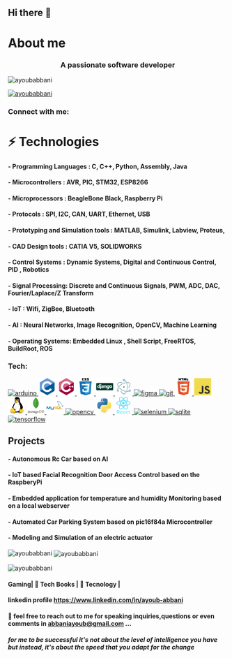 ## Hi there 👋

<!---->
# About me


<h3 align="center">A passionate software developer </h3>

<p align="left"> <img src="https://komarev.com/ghpvc/?username=ayoubabbani&label=Profile%20views&color=0e75b6&style=flat" alt="ayoubabbani" /> </p>

<p align="left"> <a href="https://github.com/ryo-ma/github-profile-trophy"><img src="https://github-profile-trophy.vercel.app/?username=ayoubabbani" alt="ayoubabbani" /></a> </p>

<h3 align="left">Connect with me:</h3>


# ⚡ Technologies

#### - Programming Languages : C, C++, Python, Assembly, Java
#### - Microcontrollers : AVR, PIC, STM32, ESP8266
#### - Microprocessors  : BeagleBone Black, Raspberry Pi
#### - Protocols        : SPI, I2C, CAN, UART, Ethernet, USB
#### - Prototyping and Simulation tools  : MATLAB, Simulink, Labview, Proteus, 
#### - CAD Design tools : CATIA V5, SOLIDWORKS 
#### - Control Systems  : Dynamic Systems, Digital and Continuous Control, PID , Robotics
#### - Signal Processing: Discrete and Continuous Signals, PWM, ADC, DAC, Fourier/Laplace/Z Transform
#### - IoT              :  Wifi, ZigBee, Bluetooth
#### - AI               : Neural Networks, Image Recognition, OpenCV, Machine Learning
#### - Operating Systems: Embedded Linux , Shell Script, FreeRTOS, BuildRoot, ROS

<p align="left">
</p>

<h3 align="left"> Tech:</h3>
<p align="left"> <a href="https://www.arduino.cc/" target="_blank" rel="noreferrer"> <img src="https://cdn.worldvectorlogo.com/logos/arduino-1.svg" alt="arduino" width="40" height="40"/> </a> 
  <a href="https://www.cprogramming.com/" target="_blank" rel="noreferrer"> <img src="https://raw.githubusercontent.com/devicons/devicon/master/icons/c/c-original.svg" alt="c" width="40" height="40"/> </a>
  <a href="https://www.w3schools.com/cpp/" target="_blank" rel="noreferrer"> <img src="https://raw.githubusercontent.com/devicons/devicon/master/icons/cplusplus/cplusplus-original.svg" alt="cplusplus" width="40" height="40"/> </a>
  <a href="https://www.w3schools.com/css/" target="_blank" rel="noreferrer"> <img src="https://raw.githubusercontent.com/devicons/devicon/master/icons/css3/css3-original-wordmark.svg" alt="css3" width="40" height="40"/> </a> 
  <a href="https://www.djangoproject.com/" target="_blank" rel="noreferrer"> <img src="https://raw.githubusercontent.com/devicons/devicon/master/icons/django/django-original.svg" alt="django" width="40" height="40"/> </a>
  <a href="https://www.electronjs.org" target="_blank" rel="noreferrer"> <img src="https://raw.githubusercontent.com/devicons/devicon/master/icons/electron/electron-original.svg" alt="electron" width="40" height="40"/> </a>
  <a href="https://www.figma.com/" target="_blank" rel="noreferrer"> <img src="https://www.vectorlogo.zone/logos/figma/figma-icon.svg" alt="figma" width="40" height="40"/> </a> 
  <a href="https://git-scm.com/" target="_blank" rel="noreferrer"> <img src="https://www.vectorlogo.zone/logos/git-scm/git-scm-icon.svg" alt="git" width="40" height="40"/> </a>
  <a href="https://www.w3.org/html/" target="_blank" rel="noreferrer"> <img src="https://raw.githubusercontent.com/devicons/devicon/master/icons/html5/html5-original-wordmark.svg" alt="html5" width="40" height="40"/> </a> 
  <a href="https://developer.mozilla.org/en-US/docs/Web/JavaScript" target="_blank" rel="noreferrer"> <img src="https://raw.githubusercontent.com/devicons/devicon/master/icons/javascript/javascript-original.svg" alt="javascript" width="40" height="40"/> </a>
  <a href="https://www.linux.org/" target="_blank" rel="noreferrer"> <img src="https://raw.githubusercontent.com/devicons/devicon/master/icons/linux/linux-original.svg" alt="linux" width="40" height="40"/> </a>
  <a href="https://www.mongodb.com/" target="_blank" rel="noreferrer"> <img src="https://raw.githubusercontent.com/devicons/devicon/master/icons/mongodb/mongodb-original-wordmark.svg" alt="mongodb" width="40" height="40"/> </a>
  <a href="https://www.mysql.com/" target="_blank" rel="noreferrer"> <img src="https://raw.githubusercontent.com/devicons/devicon/master/icons/mysql/mysql-original-wordmark.svg" alt="mysql" width="40" height="40"/> </a> 
  <a href="https://opencv.org/" target="_blank" rel="noreferrer"> <img src="https://www.vectorlogo.zone/logos/opencv/opencv-icon.svg" alt="opencv" width="40" height="40"/> </a> 
  <a href="https://www.python.org" target="_blank" rel="noreferrer"> <img src="https://raw.githubusercontent.com/devicons/devicon/master/icons/python/python-original.svg" alt="python" width="40" height="40"/> </a>
  <a href="https://reactjs.org/" target="_blank" rel="noreferrer"> <img src="https://raw.githubusercontent.com/devicons/devicon/master/icons/react/react-original-wordmark.svg" alt="react" width="40" height="40"/> </a>
  <a href="https://www.selenium.dev" target="_blank" rel="noreferrer"> <img src="https://raw.githubusercontent.com/detain/svg-logos/780f25886640cef088af994181646db2f6b1a3f8/svg/selenium-logo.svg" alt="selenium" width="40" height="40"/> </a>
  <a href="https://www.sqlite.org/" target="_blank" rel="noreferrer"> <img src="https://www.vectorlogo.zone/logos/sqlite/sqlite-icon.svg" alt="sqlite" width="40" height="40"/> </a>
  <a href="https://www.tensorflow.org" target="_blank" rel="noreferrer"> <img src="https://www.vectorlogo.zone/logos/tensorflow/tensorflow-icon.svg" alt="tensorflow" width="40" height="40"/> </a>
</p>

## Projects

#### - Autonomous Rc Car based on AI
#### - IoT based Facial Recognition Door Access Control based on the RaspberyPi
#### - Embedded application for temperature and humidity  Monitoring  based on a local webserver
#### - Automated Car Parking System based on pic16f84a  Microcontroller
#### - Modeling and Simulation of an electric actuator


<p><img align="left" src="https://github-readme-stats.vercel.app/api/top-langs?username=ayoubabbani&show_icons=true&locale=en&layout=compact" alt="ayoubabbani" /></p>

<p>&nbsp;<img align="center" src="https://github-readme-stats.vercel.app/api?username=ayoubabbani&show_icons=true&locale=en" alt="ayoubabbani" /></p>

<p><img align="center" src="https://github-readme-streak-stats.herokuapp.com/?user=ayoubabbani&" alt="ayoubabbani" /></p>


####  Gaming| 📘 Tech Books | 🚀 Tecnology |


#### linkedin profile https://www.linkedin.com/in/ayoub-abbani 

#### 💬 feel free to reach out to me for speaking inquiries,questions or even comments in abbaniayoub@gmail.com ...

##### for me to be successful it's not about the level of intelligence you have but instead, it's about the speed that you adapt for the change


